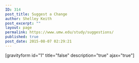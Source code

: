 ```yaml
---
ID: 314
post_title: Suggest a Change
author: Shelley Keith
post_excerpt: ""
layout: page
permalink: https://www.umw.edu/study/suggestions/
published: true
post_date: 2015-08-07 02:29:21
---
```

[gravityform id="1" title="false" description="true" ajax="true"]